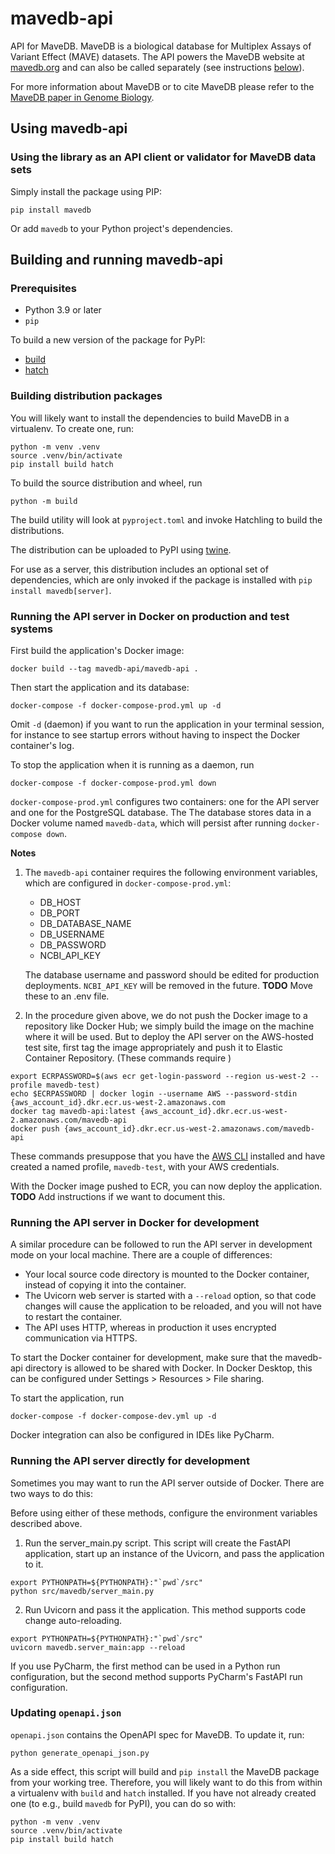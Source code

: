 # mavedb-api

API for MaveDB. MaveDB is a biological database for Multiplex Assays of Variant Effect (MAVE) datasets.
The API powers the MaveDB website at [mavedb.org](https://www.mavedb.org) and can also be called separately (see 
instructions [below](#using-mavedb-api)). 


For more information about MaveDB or to cite MaveDB please refer to the
[MaveDB paper in Genome Biology](https://genomebiology.biomedcentral.com/articles/10.1186/s13059-019-1845-6).

## Using mavedb-api

### Using the library as an API client or validator for MaveDB data sets

Simply install the package using PIP:

```
pip install mavedb
```

Or add `mavedb` to your Python project's dependencies.

## Building and running mavedb-api

### Prerequisites

- Python 3.9 or later
- `pip`

To build a new version of the package for PyPI:


- [build](https://github.com/pypa/build)
- [hatch](https://github.com/pypa/hatch)

### Building distribution packages

You will likely want to install the dependencies to build MaveDB in a virtualenv. To create one, run:

```
python -m venv .venv
source .venv/bin/activate
pip install build hatch
```

To build the source distribution and wheel, run

```
python -m build
```

The build utility will look at `pyproject.toml` and invoke Hatchling to build the distributions.

The distribution can be uploaded to PyPI using [twine](https://twine.readthedocs.io/en/stable/).

For use as a server, this distribution includes an optional set of dependencies, which are only invoked if the package
is installed with `pip install mavedb[server]`.

### Running the API server in Docker on production and test systems

First build the application's Docker image:
```
docker build --tag mavedb-api/mavedb-api .
```
Then start the application and its database:
```
docker-compose -f docker-compose-prod.yml up -d
```
Omit `-d` (daemon) if you want to run the application in your terminal session, for instance to see startup errors without having
to inspect the Docker container's log.

To stop the application when it is running as a daemon, run
```
docker-compose -f docker-compose-prod.yml down
```

`docker-compose-prod.yml` configures two containers: one for the API server and one for the PostgreSQL database. The
The database stores data in a Docker volume named `mavedb-data`, which will persist after running `docker-compose down`.

**Notes**
1. The `mavedb-api` container requires the following environment variables, which are configured in
  `docker-compose-prod.yml`:

    - DB_HOST
    - DB_PORT
    - DB_DATABASE_NAME
    - DB_USERNAME
    - DB_PASSWORD
    - NCBI_API_KEY

    The database username and password should be edited for production deployments. `NCBI_API_KEY` will be removed in
    the future. **TODO** Move these to an .env file.

2. In the procedure given above, we do not push the Docker image to a repository like Docker Hub; we simply build the
  image on the machine where it will be used. But to deploy the API server on the AWS-hosted test site, first tag the
  image appropriately and push it to Elastic Container Repository. (These commands require )
  ```
  export ECRPASSWORD=$(aws ecr get-login-password --region us-west-2 --profile mavedb-test)
  echo $ECRPASSWORD | docker login --username AWS --password-stdin {aws_account_id}.dkr.ecr.us-west-2.amazonaws.com
  docker tag mavedb-api:latest {aws_account_id}.dkr.ecr.us-west-2.amazonaws.com/mavedb-api
  docker push {aws_account_id}.dkr.ecr.us-west-2.amazonaws.com/mavedb-api
  ```
  These commands presuppose that you have the [AWS CLI](https://aws.amazon.com/cli/) installed and have created a named
  profile, `mavedb-test`, with your AWS credentials.

  With the Docker image pushed to ECR, you can now deploy the application. **TODO** Add instructions if we want to
  document this.

### Running the API server in Docker for development

A similar procedure can be followed to run the API server in development mode on your local machine. There are a couple
of differences:

- Your local source code directory is mounted to the Docker container, instead of copying it into the container.
- The Uvicorn web server is started with a `--reload` option, so that code changes will cause the application to be
  reloaded, and you will not have to restart the container.
- The API uses HTTP, whereas in production it uses encrypted communication via HTTPS.

To start the Docker container for development, make sure that the mavedb-api directory is allowed to be shared with
Docker.  In Docker Desktop, this can be configured under Settings > Resources > File sharing.

To start the application, run
```
docker-compose -f docker-compose-dev.yml up -d
```

Docker integration can also be configured in IDEs like PyCharm.

### Running the API server directly for development

Sometimes you may want to run the API server outside of Docker. There are two ways to do this:

Before using either of these methods, configure the environment variables described above.

1. Run the server_main.py script. This script will create the FastAPI application, start up an instance of the Uvicorn,
  and pass the application to it.
  ```
  export PYTHONPATH=${PYTHONPATH}:"`pwd`/src"
  python src/mavedb/server_main.py
  ```
2. Run Uvicorn and pass it the application. This method supports code change auto-reloading.
  ```
  export PYTHONPATH=${PYTHONPATH}:"`pwd`/src"
  uvicorn mavedb.server_main:app --reload
  ```

If you use PyCharm, the first method can be used in a Python run configuration, but the second method supports PyCharm's
FastAPI run configuration.

### Updating `openapi.json`

`openapi.json` contains the OpenAPI spec for MaveDB. To update it, run:

```
python generate_openapi_json.py
```

As a side effect, this script will build and `pip install` the MaveDB package from your working tree. Therefore, you will likely want to do this from within a virtualenv with `build` and `hatch` installed. If you have not already created one (to e.g., build `mavedb` for PyPI), you can do so with:

```
python -m venv .venv
source .venv/bin/activate
pip install build hatch
```
